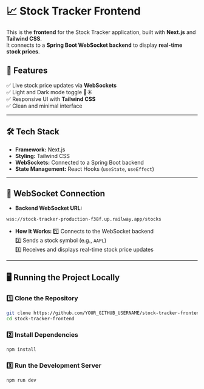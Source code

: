 # 📈 Stock Tracker Frontend

This is the **frontend** for the Stock Tracker application, built with **Next.js** and **Tailwind CSS**.  
It connects to a **Spring Boot WebSocket backend** to display **real-time stock prices**.

## 🚀 Features
✅ Live stock price updates via **WebSockets**  
✅ Light and Dark mode toggle 🌙☀️  
✅ Responsive UI with **Tailwind CSS**  
✅ Clean and minimal interface  

---

## 🛠 Tech Stack
- **Framework:** Next.js  
- **Styling:** Tailwind CSS  
- **WebSockets:** Connected to a Spring Boot backend  
- **State Management:** React Hooks (`useState`, `useEffect`)  

---

## 📡 WebSocket Connection
- **Backend WebSocket URL:**  
```sh
wss://stock-tracker-production-f38f.up.railway.app/stocks
```
- **How It Works:**
1️⃣ Connects to the WebSocket backend  
2️⃣ Sends a stock symbol (e.g., `AAPL`)  
3️⃣ Receives and displays real-time stock price updates  

---

## 🖥️ Running the Project Locally

### **1️⃣ Clone the Repository**
```sh
git clone https://github.com/YOUR_GITHUB_USERNAME/stock-tracker-frontend.git
cd stock-tracker-frontend
```

### **2️⃣ Install Dependencies**
```sh
npm install
```

### **3️⃣ Run the Development Server**
```sh
npm run dev
```
